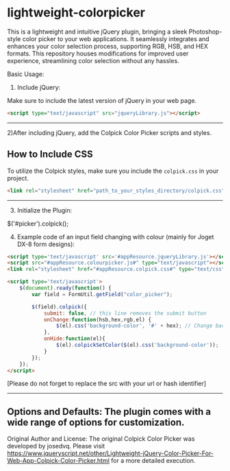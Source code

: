 # lightweight-colorpicker
This is a lightweight and intuitive jQuery plugin, bringing a sleek Photoshop-style color picker to your web applications. It seamlessly integrates and enhances your color selection process, supporting RGB, HSB, and HEX formats. This repository houses modifications for improved user experience, streamlining color selection without any hassles.

Basic Usage:

1) Include jQuery:

Make sure to include the latest version of jQuery in your web page.
```html
<script type="text/javascript" src="jqueryLibrary.js"></script>
```
-----------------------------------------------------------------------------
2)After including jQuery, add the Colpick Color Picker scripts and styles.


<script type="text/javascript" src="colourpicker.js" ></script>           

## How to Include CSS

To utilize the Colpick styles, make sure you include the `colpick.css` in your project. 

```html
<link rel="stylesheet" href="path_to_your_styles_directory/colpick.css" type="text/css"/>
```

--------------------------------------------------------------------------
3) Initialize the Plugin:

$('#picker').colpick();

4) Example code of an input field changing with colour (mainly for Joget DX-8 form designs):
```html
<script type='text/javascript' src='#appResource.jqueryLibrary.js'></script>
<script src="#appResource.colourpicker.js#" type="text/javascript"></script>
<link rel="stylesheet" href="#appResource.colpick.css#" type="text/css"/>

<script type='text/javascript'>
    $(document).ready(function() {
        var field = FormUtil.getField("color_picker");

        $(field).colpick({
            submit: false, // this line removes the submit button
            onChange:function(hsb,hex,rgb,el) {
                $(el).css('background-color', '#' + hex); // Change background of the field itself
            },
            onHide:function(el){
                $(el).colpickSetColor($(el).css('background-color'));
            }
        });
    });
</script>
```
[Please do not forget to replace the src with your url or hash identifier]

-------------------------------------------------------------------------
Options and Defaults:
The plugin comes with a wide range of options for customization. 
-------------------------------------------------------------------------

Original Author and License:
The original Colpick Color Picker was developed by  josedvq. Please visit https://www.jqueryscript.net/other/Lightweight-jQuery-Color-Picker-For-Web-App-Colpick-Color-Picker.html for a more detailed execution.


